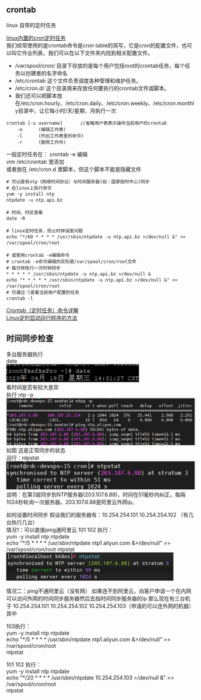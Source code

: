 ## crontab
linux 自带的定时任务

[linux内置的cron定时任务](https://blog.csdn.net/womeng2009/article/details/125472964)  
我们经常使用的是crontab命令是cron table的简写，它是cron的配置文件，也可以叫它作业列表，我们可以在以下文件夹内找到相关配置文件。  

* /var/spool/cron/ 目录下存放的是每个用户包括root的crontab任务，每个任务以创建者的名字命名  
* /etc/crontab 这个文件负责调度各种管理和维护任务。  
* /etc/cron.d/ 这个目录用来存放任何要执行的crontab文件或脚本。  
* 我们还可以把脚本放在/etc/cron.hourly、/etc/cron.daily、/etc/cron.weekly、/etc/cron.monthly目录中，让它每小时/天/星期、月执行一次

```shell
crontab [-u username]　　　　//省略用户表表示操作当前用户的crontab
    -e      (编辑工作表)
    -l      (列出工作表里的命令)
    -r      (删除工作作)
```
一般定时任务在：
crontab -e 编辑  
vim /etc/crontab 里添加  
或者放在 /etc/cron.d 里脚本，但这个脚本不能是隐藏文件  

```shell
# 可以是有ntp（网络时间协议）与时间服务器(如：国家授时中心)同步
# 在linux上执行命令
yum -y install ntp
ntpdate -u ntp.api.bz

# 时间、时区查看
date -R

# linux定时任务，防止时钟误差问题
echo "*/60 * * * * /usr/sbin/ntpdate -u ntp.api.bz >/dev/null &" >> /var/spool/cron/root

# 或使用crontab -e编辑命令
# crontab -e命令编辑的实际是/var/spool/cron/root文件
# 每分钟执行一次时钟同步
* * * * * /usr/sbin/ntpdate -u ntp.api.bz >/dev/null &
echo "* * * * * /usr/sbin/ntpdate -u ntp.api.bz >/dev/null &" >> /var/spool/cron/root
# 可通过-l查看当前用户配置的任务
crontab -l
```

[Crontab（定时任务）命令详解](https://huaweicloud.csdn.net/63560690d3efff3090b58dd3.html)  
[Linux定时启动运行程序的方法](https://zongxp.blog.csdn.net/article/details/77978328)

## 时间同步检查
多台服务器执行  
date  
![img_2.png](./images/img_2.png)  
看时间是否有较大差异  
执行 ntp -p  
![img_3.png](./images/img_3.png)   
如图 这是正常同步的状态  
运行：ntpstat  
![img_4.png](./images/img_4.png)  
说明：在第3层同步到NTP服务器(203.107.6.88)，时间在51毫秒内纠正，每隔1024秒轮询一次服务器。203.107.6.88是阿里云外网ip。  



如何设置时间同步 假设我们的服务器有：10.254.254.101 10.254.254.102  （有几台执行几台）  
情况1：可以直接ping通阿里云
101 102 执行：   
yum -y install ntp ntpdate  
echo "*/5 * * * * /usr/sbin/ntpdate ntp1.aliyun.com &>/dev/null" >> /var/spool/cron/root
ntpstat  
![img_5.png](./images/img_5.png)

情况二：ping不通阿里云（没有网）
如果连不到阿里云，向客户申请一个在内网可以访问外网的时间同步服务器然后去指时间同步服务器的ip
那么现在有三台机子 10.254.254.101 10.254.254.102 10.254.254.103（申请的可以连外网的机器）其中  

103执行：  
yum -y install ntp ntpdate  
echo "*/5 * * * * /usr/sbin/ntpdate ntp1.aliyun.com &>/dev/null" >> /var/spool/cron/root  
ntpstat  



101 102 执行：  
yum -y install ntp ntpdate  
echo "*/20 * * * * /usr/sbin/ntpdate 10.254.254.103 >/dev/null &" >> /var/spool/cron/root  
ntpstat  
